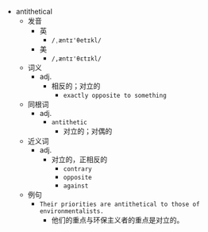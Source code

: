 - antithetical
  - 发音
    - 英
      - `/ˌæntɪ'θetɪkl/`
    - 美
      - `/,æntɪ'θɛtɪkl/`
  - 词义
    - adj.
      - 相反的；对立的
        - `exactly opposite to something`
  - 同根词
    - adj.
      - `antithetic`
        - 对立的；对偶的
  - 近义词
    - adj.
      - 对立的，正相反的
        - `contrary`
        - `opposite`
        - `against`
  - 例句
    - `Their priorities are antithetical to those of environmentalists.`
      - 他们的重点与环保主义者的重点是对立的。

